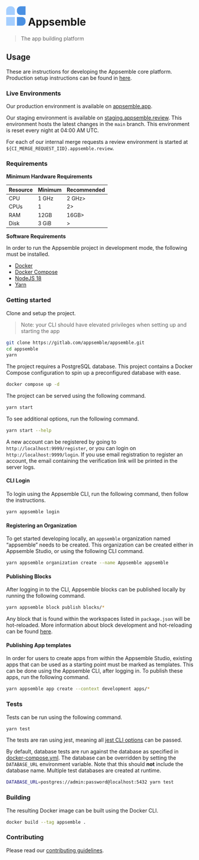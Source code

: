 # ![](config/assets/logo.svg) Appsemble

> The app building platform

## Usage

These are instructions for developing the Appsemble core platform. Production setup instructions can
be found in [here](docs/deployment/helm.md).

### Live Environments

Our production environment is available on [appsemble.app](https://appsemble.app).

Our staging environment is available on
[staging.appsemble.review](https://staging.appsemble.review). This environment hosts the latest
changes in the `main` branch. This environment is reset every night at 04:00 AM UTC.

For each of our internal merge requests a review environment is started at
`${CI_MERGE_REQUEST_IID}.appsemble.review`.

### Requirements

**Minimum Hardware Requirements**

| Resource | Minimum | Recommended |
| -------- | ------- | ----------- |
| CPU      | 1 GHz   | 2 GHz>      |
| CPUs     | 1       | 2>          |
| RAM      | 12GB    | 16GB>       |
| Disk     | 3 GiB   | >           |

**Software Requirements**

In order to run the Appsemble project in development mode, the following must be installed.

- [Docker][]
- [Docker Compose][]
- [NodeJS 18][nodejs]
- [Yarn][]

### Getting started

Clone and setup the project.

> Note: your CLI should have elevated privileges when setting up and starting the app

```sh
git clone https://gitlab.com/appsemble/appsemble.git
cd appsemble
yarn
```

The project requires a PostgreSQL database. This project contains a Docker Compose configuration to
spin up a preconfigured database with ease.

```sh
docker compose up -d
```

The project can be served using the following command.

```sh
yarn start
```

To see additional options, run the following command.

```sh
yarn start --help
```

A new account can be registered by going to `http://localhost:9999/register`, or you can login on
`http://localhost:9999/login`. If you use email registration to register an account, the email
containing the verification link will be printed in the server logs.

#### CLI Login

To login using the Appsemble CLI, run the following command, then follow the instructions.

```sh
yarn appsemble login
```

#### Registering an Organization

To get started developing locally, an `appsemble` organization named “appsemble” needs to be
created. This organization can be created either in Appsemble Studio, or using the following CLI
command.

```sh
yarn appsemble organization create --name Appsemble appsemble
```

#### Publishing Blocks

After logging in to the CLI, Appsemble blocks can be published locally by running the following
command.

```sh
yarn appsemble block publish blocks/*
```

Any block that is found within the workspaces listed in `package.json` will be hot-reloaded. More
information about block development and hot-reloading can be found
[here](https://appsemble.app/docs/development/developing-blocks).

#### Publishing App templates

In order for users to create apps from within the Appsemble Studio, existing apps that can be used
as a starting point must be marked as templates. This can be done using the Appsemble CLI, after
logging in. To publish these apps, run the following command.

```sh
yarn appsemble app create --context development apps/*
```

### Tests

Tests can be run using the following command.

```sh
yarn test
```

The tests are ran using jest, meaning all [jest CLI options][] can be passed.

By default, database tests are run against the database as specified in
[docker-compose.yml](docker-compose.yml). The database can be overridden by setting the
`DATABASE_URL` environment variable. Note that this should **not** include the database name.
Multiple test databases are created at runtime.

```sh
DATABASE_URL=postgres://admin:password@localhost:5432 yarn test
```

### Building

The resulting Docker image can be built using the Docker CLI.

```sh
docker build --tag appsemble .
```

### Contributing

Please read our [contributing guidelines](./CONTRIBUTING.md).

[docker]: https://docker.com
[docker compose]: https://docs.docker.com/compose
[jest cli options]: https://jestjs.io/docs/en/cli
[nodejs]: https://nodejs.org
[yarn]: https://yarnpkg.com
